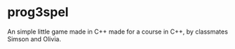 # prog3spel

An simple little game made in C++ made for a course in C++, by classmates Simson and Olivia.
